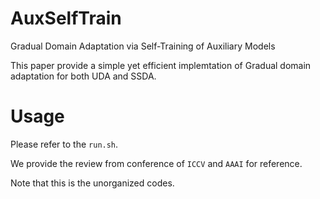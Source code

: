 # AuxSelfTrain

Gradual Domain Adaptation via Self-Training of Auxiliary Models

This paper provide a simple yet efficient implemtation of Gradual domain adaptation for both UDA and SSDA. 
# Usage
Please refer to the `run.sh`.

We provide the review from conference of `ICCV` and `AAAI` for reference. 

Note that this is the unorganized codes. 

